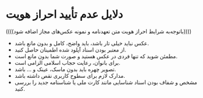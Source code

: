 # دلایل عدم تأیید احراز هویت


((((باتوجه‌به شرایط احراز هویت متن تعهدنامه و نمونه عکس‌های مجاز اضافه شود))))

-	عکس نباید خیلی تار باشد، باید واضح، کامل و بدون مانع باشد.
-	از معتبر بودن اسناد آپلود شده اطمینان حاصل کنید.
-	مطمئن شوید که تنها فردی در عکس هستید و صورت شما بدون مانع است.
-	برای بانوان، رعایت حجاب اسلامی الزامی است.
-	تصویر چهره باید بدون ماسک، عینک و ... باشد.
-	مدارک لازم برای سطوح کاربری نقص داشته باشد.
-	مشخص و شفاف بودن اسناد شناسایی مانند کارت ملی یا شناسنامه جدید را بررسی کنید.

